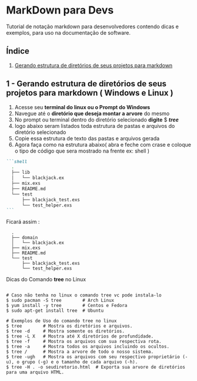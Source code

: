 # MarkDown para Devs

Tutorial de notação markdown para desenvolvedores contendo dicas e exemplos, para uso na documentação de software.

## **Índice**
<ol>
  <li><a href="#diretorios">Gerando estrutura de diretórios de seus projetos para markdown</a></li>
</ol>

<a id="diretorios"> <h2> 1 - Gerando estrutura de diretórios de seus projetos para markdown ( Windows e Linux ) </h2></a>

<ol>
  <li>Acesse seu <b>terminal do linux ou o Prompt do Windows</b></li>
  <li>Navegue até o <b>diretório que deseja montar a arvore</b> do mesmo</li>
  <li>No prompt ou terminal dentro do diretório selecionado <b>digite</b> $ <i><b>tree</b></i> </li>
  <li>logo abaixo seram listados toda estrutura de pastas e arquivos do diretório selecionado</li>
  <li>Copie essa estrutura de texto das pastas e arquivos gerada</li>
  <li>Agora faça como na estrutura abaixo( abra e feche com crase e coloque o tipo de código que sera mostrado na frente ex: shell )</li>
</ol>

`````markdown
```shell
  .
  ├── lib
  │   └── blackjack.ex
  ├── mix.exs
  ├── README.md
  └── test
      ├── blackjack_test.exs
      └── test_helper.exs
```
`````

Ficará assim : 
```shell
  .
  ├── domain
  │   └── blackjack.ex
  ├── mix.exs
  ├── README.md
  └── test
      ├── blackjack_test.exs
      └── test_helper.exs
```

Dicas do Comando **tree** no Linux
```shell

# Caso não tenha no linux o comando tree vc pode instala-lo 
$ sudo pacman -S tree        # Arch Linux
$ yum install -y tree        # Centos e Fedora
$ sudo apt-get install tree  # Ubuntu  

# Exemplos de Uso do comando tree no linux 
$ tree        # Mostra os diretórios e arquivos.
$ tree -d     # Mostra somente os diretórios.
$ tree -L X   # Mostra até X diretórios de profundidade.
$ tree -f     # Mostra os arquivos com sua respectiva rota.
$ tree -a     # Mostra todos os arquivos incluindo os ocultos.
$ tree /      # Mostra a arvore de todo o nosso sistema.
$ tree -ugh   # Mostra os arquivos com seu respectivo proprietário (-u), o grupo (-g) e o tamanho de cada arquivo (-h).
$ tree -H . -o seudiretorio.html  # Exporta sua arvore de diretórios para uma arquivo HTML.

```



